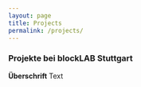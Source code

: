 ```yaml
---
layout: page
title: Projects
permalink: /projects/
---
```


### Projekte bei blockLAB Stuttgart

**Überschrift**
Text
